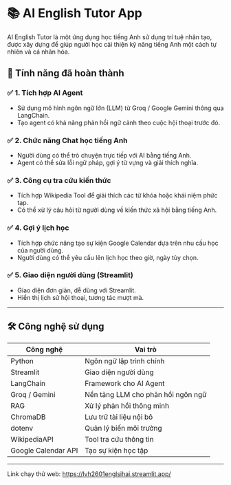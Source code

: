 # 📚 AI English Tutor App

AI English Tutor là một ứng dụng học tiếng Anh sử dụng trí tuệ nhân tạo, được xây dựng để giúp người học cải thiện kỹ năng tiếng Anh một cách tự nhiên và cá nhân hóa.

## 🚀 Tính năng đã hoàn thành

### ✅ 1. Tích hợp AI Agent
- Sử dụng mô hình ngôn ngữ lớn (LLM) từ Groq / Google Gemini thông qua LangChain.
- Tạo agent có khả năng phản hồi ngữ cảnh theo cuộc hội thoại trước đó.

### ✅ 2. Chức năng Chat học tiếng Anh
- Người dùng có thể trò chuyện trực tiếp với AI bằng tiếng Anh.
- Agent có thể sửa lỗi ngữ pháp, gợi ý từ vựng và giải thích nghĩa.

### ✅ 3. Công cụ tra cứu kiến thức
- Tích hợp Wikipedia Tool để giải thích các từ khóa hoặc khái niệm phức tạp.
- Có thể xử lý câu hỏi từ người dùng về kiến thức xã hội bằng tiếng Anh.

### ✅ 4. Gợi ý lịch học
- Tích hợp chức năng tạo sự kiện Google Calendar dựa trên nhu cầu học của người dùng.
- Người dùng có thể yêu cầu lên lịch học theo giờ, ngày tùy chọn.

### ✅ 5. Giao diện người dùng (Streamlit)
- Giao diện đơn giản, dễ dùng với Streamlit.
- Hiển thị lịch sử hội thoại, tương tác mượt mà.

---

## 🛠️ Công nghệ sử dụng

| Công nghệ | Vai trò |
|----------|---------|
| Python | Ngôn ngữ lập trình chính |
| Streamlit | Giao diện người dùng |
| LangChain | Framework cho AI Agent |
| Groq / Gemini | Nền tảng LLM cho phản hồi ngôn ngữ |
| RAG | Xử lý phản hồi thông minh |
| ChromaDB | Lưu trữ tài liệu nội bô |
| dotenv | Quản lý biến môi trường |
| WikipediaAPI | Tool tra cứu thông tin |
| Google Calendar API | Tạo sự kiện học tập |

---

Link chạy thử web: https://lvh2601englsihai.streamlit.app/

